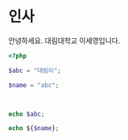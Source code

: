 # 인사

안녕하세요. 대림대학교 이세영입니다.

```php
<?php

$abc = "대림이";

$name = "abc";



echo $abc;

echo ${$name};

```

